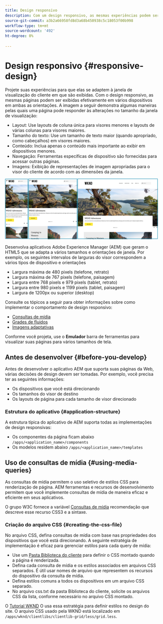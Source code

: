 ```yaml
---
title: Design responsivo
description: Com um design responsivo, as mesmas experiências podem ser exibidas eficientemente em vários dispositivos em várias orientações
source-git-commit: a3b2a66958fd8d3a68b450938c5c18053f00b998
workflow-type: tm+mt
source-wordcount: '492'
ht-degree: 0%

---
```



# Design responsivo {#responsive-design}

Projete suas experiências para que elas se adaptem à janela de visualização do cliente em que são exibidas. Com o design responsivo, as mesmas páginas podem ser exibidas efetivamente em vários dispositivos em ambas as orientações. A imagem a seguir demonstra algumas maneiras pelas quais uma página pode responder às alterações no tamanho da janela de visualização:

* Layout: Use layouts de coluna única para visores menores e layouts de várias colunas para visores maiores.
* Tamanho do texto: Use um tamanho de texto maior (quando apropriado, como cabeçalhos) em visores maiores.
* Conteúdo: Inclua apenas o conteúdo mais importante ao exibir em dispositivos menores.
* Navegação: Ferramentas específicas de dispositivo são fornecidas para acessar outras páginas.
* Imagens: Exibição de representações de imagem apropriadas para o visor do cliente de acordo com as dimensões da janela.

![Exemplos de design responsivo](assets/responsive-example.png)

Desenvolva aplicativos Adobe Experience Manager (AEM) que geram o HTML5 que se adapta a vários tamanhos e orientações de janela. Por exemplo, os seguintes intervalos de larguras do visor correspondem a vários tipos de dispositivo e orientações

* Largura máxima de 480 pixels (telefone, retrato)
* Largura máxima de 767 pixels (telefone, paisagem)
* Largura entre 768 pixels e 979 pixels (tablet, retrato)
* Largura entre 980 pixels e 1199 pixels (tablet, paisagem)
* Largura de 1200px ou superior (desktop)

Consulte os tópicos a seguir para obter informações sobre como implementar o comportamento de design responsivo:

* [Consultas de mídia](#using-media-queries)
* [Grades de fluidos](#developing-a-fluid-grid)
* [Imagens adaptativas](#using-adaptive-images)

Conforme você projeta, use o **Emulador** barra de ferramentas para visualizar suas páginas para vários tamanhos de tela.

## Antes de desenvolver {#before-you-develop}

Antes de desenvolver o aplicativo AEM que suporta suas páginas da Web, várias decisões de design devem ser tomadas. Por exemplo, você precisa ter as seguintes informações:

* Os dispositivos que você está direcionando
* Os tamanhos do visor de destino
* Os layouts de página para cada tamanho de visor direcionado

### Estrutura do aplicativo {#application-structure}

A estrutura típica do aplicativo de AEM suporta todas as implementações de design responsivas:

* Os componentes da página ficam abaixo `/apps/<application_name>/components`
* Os modelos residem abaixo `/apps/<application_name>/templates`

## Uso de consultas de mídia {#using-media-queries}

As consultas de mídia permitem o uso seletivo de estilos CSS para renderização de página. AEM ferramentas e recursos de desenvolvimento permitem que você implemente consultas de mídia de maneira eficaz e eficiente em seus aplicativos.

O grupo W3C fornece a variável [Consultas de mídia](https://www.w3.org/TR/css3-mediaqueries/) recomendação que descreve esse recurso CSS3 e a sintaxe.

### Criação do arquivo CSS {#creating-the-css-file}

No arquivo CSS, defina consultas de mídia com base nas propriedades dos dispositivos que você está direcionando. A seguinte estratégia de implementação é eficaz para gerenciar estilos para cada query de mídia:

* Use um [Pasta Biblioteca do cliente](clientlibs.md) para definir o CSS montado quando a página é renderizada.
* Defina cada consulta de mídia e os estilos associados em arquivos CSS separados. É útil usar nomes de arquivo que representem os recursos do dispositivo da consulta de mídia.
* Defina estilos comuns a todos os dispositivos em um arquivo CSS separado.
* No arquivo css.txt da pasta Biblioteca do cliente, solicite os arquivos CSS da lista, conforme necessário no arquivo CSS montado.

O [Tutorial WKND](develop-wknd-tutorial.md) O usa essa estratégia para definir estilos no design do site. O arquivo CSS usado pela WKND está localizado em `/apps/wknd/clientlibs/clientlib-grid/less/grid.less`.
